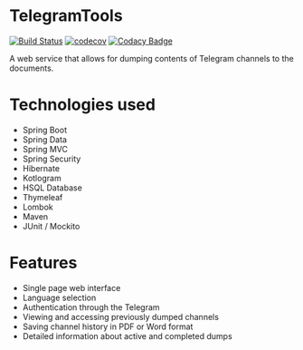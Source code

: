 # TelegramTools

[![Build Status](https://travis-ci.org/riguron/TelegramTools.svg?branch=master)](https://travis-ci.org/riguron/TelegramTools)
[![codecov](https://codecov.io/gh/riguron/TelegramTools/branch/master/graph/badge.svg)](https://codecov.io/gh/riguron/TelegramTools)
[![Codacy Badge](https://api.codacy.com/project/badge/Grade/7547fdc4f03f4c46a29be22cffa7354a)](https://www.codacy.com/manual/riguron/TelegramTools?utm_source=github.com&amp;utm_medium=referral&amp;utm_content=riguron/TelegramTools&amp;utm_campaign=Badge_Grade)

A web service that allows for dumping contents of Telegram channels to the documents.

# Technologies used

- Spring Boot
- Spring Data
- Spring MVC
- Spring Security
- Hibernate
- Kotlogram
- HSQL Database
- Thymeleaf
- Lombok
- Maven
- JUnit / Mockito

# Features

- Single page web interface
- Language selection
- Authentication through the Telegram 
- Viewing and accessing previously dumped channels
- Saving channel history in PDF or Word format
- Detailed information about active and completed dumps
